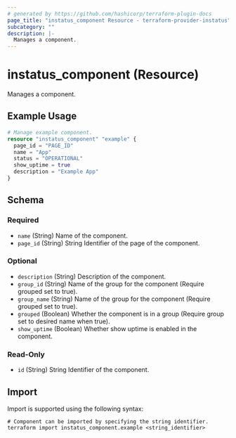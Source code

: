 ```yaml
---
# generated by https://github.com/hashicorp/terraform-plugin-docs
page_title: "instatus_component Resource - terraform-provider-instatus"
subcategory: ""
description: |-
  Manages a component.
---
```


# instatus_component (Resource)

Manages a component.

## Example Usage

```terraform
# Manage example component.
resource "instatus_component" "example" {
  page_id = "PAGE_ID"
  name = "App"
  status = "OPERATIONAL"
  show_uptime = true
  description = "Example App"
}
```

<!-- schema generated by tfplugindocs -->
## Schema

### Required

- `name` (String) Name of the component.
- `page_id` (String) String Identifier of the page of the component.

### Optional

- `description` (String) Description of the component.
- `group_id` (String) Name of the group for the component (Require grouped set to true).
- `group_name` (String) Name of the group for the component (Require grouped set to true).
- `grouped` (Boolean) Whether the component is in a group (Require group set to desired name when true).
- `show_uptime` (Boolean) Whether show uptime is enabled in the component.

### Read-Only

- `id` (String) String Identifier of the component.

## Import

Import is supported using the following syntax:

```shell
# Component can be imported by specifying the string identifier.
terraform import instatus_component.example <string_identifier>
```
